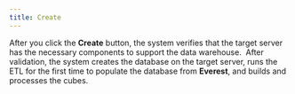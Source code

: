 ```yaml
---
title: Create
---
```



After you click the **Create** button,  the system verifies that the target server has the necessary components  to support the data warehouse.  After  validation, the system creates the database on the target server, runs  the ETL for the first time to populate the database from **Everest**,  and builds and processes the cubes.
